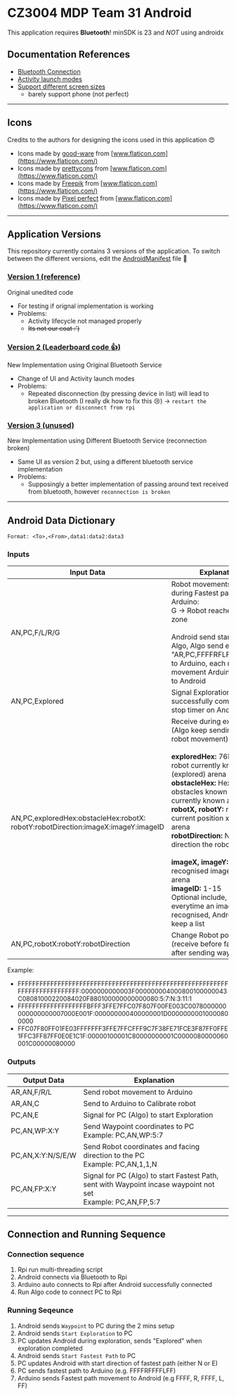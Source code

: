 # CZ3004 MDP Team 31 Android

This application requires **Bluetooth**! minSDK is 23 and *NOT* using androidx

## Documentation References
- [Bluetooth Connection](https://developer.android.com/guide/topics/connectivity/bluetooth.html)
- [Activity launch modes](https://developer.android.com/guide/components/activities/tasks-and-back-stack)
- [Support different screen sizes](https://developer.android.com/training/multiscreen/screensizes)
    - barely support phone (not perfect)

---

## Icons
Credits to the authors for designing the icons used in this application :heart_eyes:
- Icons made by [good-ware](https://www.flaticon.com/authors/good-ware) from [www.flaticon.com](https://www.flaticon.com/)
- Icons made by [prettycons](https://www.flaticon.com/authors/prettycons) from [www.flaticon.com](https://www.flaticon.com/)
- Icons made by [Freepik](http://www.freepik.com/) from [www.flaticon.com](https://www.flaticon.com/)
- Icons made by [Pixel perfect](https://www.flaticon.com/authors/pixel-perfect) from [www.flaticon.com](https://www.flaticon.com/)

---

## Application Versions
This repository currently contains 3 versions of the application. To switch between the different versions, edit the [AndroidManifest](/app/src/main/AndroidManifest.xml) file :poop:

### [Version 1 (reference)](/app/src/main/java/com/example/mdpandroid/Version1)
Original unedited code
- For testing if orignal implementation is working
- Problems:
    - Activity lifecycle not managed properly
    - ~~Its not our coat :')~~

 ### [Version 2 (Leaderboard code :thumbsup:)](/app/src/main/java/com/example/mdpandroid/Version2)
 New Implementation using Original Bluetooth Service
- Change of UI and Activity launch modes
- Problems:
    - Repeated disconnection (by pressing device in list) will lead to broken Bluetooth (I really dk how to fix this :cry:) &#8594; `restart the application or disconnect from rpi`

 ### [Version 3 (unused)](/app/src/main/java/com/example/mdpandroid/Version3)
 New Implementation using Different Bluetooth Service (reconnection broken)
- Same UI as version 2 but, using a different bluetooth service implementation
- Problems:
    - Supposingly a better implementation of passing around text received from bluetooth, however `reconnection is broken`

---

## Android Data Dictionary
`Format: <To>,<From>,data1:data2:data3`
### Inputs
| Input Data                                                                       | Explanation                                                                                                                                                                                                                                                                                                                                                                                                                                                                                                                                                                                  |
|----------------------------------------------------------------------------------|----------------------------------------------------------------------------------------------------------------------------------------------------------------------------------------------------------------------------------------------------------------------------------------------------------------------------------------------------------------------------------------------------------------------------------------------------------------------------------------------------------------------------------------------------------------------------------------------|
| AN,PC,F/L/R/G                                                                    | Robot movements received during Fastest path from Arduino:<br>G &#8594; Robot reached goal zone<br><br>Android send start FP to Algo, Algo send e.g. "AR,PC,FFFFRFLFRFLFFRFG" to Arduino, each robot movement Arduino will send to Android                                                                                                                                                                                                                                                                                                                                                   |
| AN,PC,Explored                                                                   | Signal Exploration successfully completed to stop timer on Android                                                                                                                                                                                                                                                                                                                                                                                                                                                                                                                           |
| AN,PC,exploredHex:obstacleHex:robotX:<br>robotY:robotDirection:imageX:imageY:imageID | Receive during exploration (Algo keep sending for every robot movement)<br><br>**exploredHex:** 76Hex of robot currently known (explored) arena<br>**obstacleHex:** Hex of the obstacles known based on currently known arena<br>**robotX, robotY:** robot current position x, y in the arena<br>**robotDirection:** N/S/E/W direction the robot is facing<br><br>**imageX, imageY:** location of recognised image on the arena<br>**imageID:** 1-15<br>Optional include, sent everytime an image is recognised, Android will keep a list                                                |
| AN,PC,robotX:robotY:robotDirection                                               | Change Robot position (receive before fastest path after sending waypoint)                                                                                                                                                                                                                                                                                                                                                                                                                                                                                                                   |

Example:
- FFFFFFFFFFFFFFFFFFFFFFFFFFFFFFFFFFFFFFFFFFFFFFFFFFFFFFFFFFFFFFFFFFFFFFFFFFF:0000000000003F000000004000800100000043C08081000220084020F880100000000000080:5:7:N:3:11:1
- FFFFFFFFFFFFFFFFFFFBFFF3FFE7FFC07F807F00FE003C0078000000000000000007000E001F:000000000400000001D00000000010000800000
- FFC07F80FF01FE03FFFFFFF3FFE7FFCFFF9C7F38FE71FCE3F87FF0FFE1FFC3FF87FF0E0E1C1F:00000100001C80000000001C0000080000060001C00000080000

### Outputs
| Output Data       | Explanation                                                                                                      |
|-------------------|------------------------------------------------------------------------------------------------------------------|
| AR,AN,F/R/L       | Send robot movement to Arduino                                                                                   |
| AR,AN,C           | Send to Arduino to Calibrate robot                                                                               |
| PC,AN,E           | Signal for PC (Algo) to start Exploration                                                                        |
| PC,AN,WP:X:Y      | Send Waypoint coordinates to PC<br>Example: PC,AN,WP:5:7                                                         |
| PC,AN,X:Y:N/S/E/W | Send Robot coordinates and facing direction to the PC<br>Example: PC,AN,1,1,N                                    |
| PC,AN,FP:X:Y      | Signal for PC (Algo) to start Fastest Path, sent with Waypoint incase waypoint not set<br>Example: PC,AN,FP,5:7  |

---

## Connection and Running Sequence

### Connection sequence
1) Rpi run multi-threading script
2) Android connects via Bluetooth to Rpi
3) Arduino auto connects to Rpi after Android successfully connected
4) Run Algo code to connect PC to Rpi

### Running Seqeunce
1) Android sends `Waypoint` to PC during the 2 mins setup
2) Android sends `Start Exploration` to PC
3) PC updates Android during exploration, sends "Explored" when exploration completed
4) Android sends `Start Fastest Path` to PC
5) PC updates Android with start direction of fastest path (either N or E)
5) PC sends fastest path to Arduino (e.g. FFFFRFFFFLFF)
6) Arduino sends Fastest path movement to Android (e.g FFFF, R, FFFF, L, FF)
